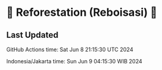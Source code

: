 
# 🌳 Reforestation (Reboisasi) 🌲

## Last Updated

GitHub Actions time: Sat Jun  8 21:15:30 UTC 2024

Indonesia/Jakarta time: Sun Jun  9 04:15:30 WIB 2024
